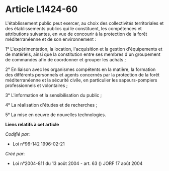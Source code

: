 # Article L1424-60

L'établissement public peut exercer, au choix des collectivités territoriales et des établissements publics qui le
constituent, les compétences et attributions suivantes, en vue de concourir à la protection de la forêt méditerranéenne et de
son environnement :

1° L'expérimentation, la location, l'acquisition et la gestion d'équipements et de matériels, ainsi que la constitution entre
ses membres d'un groupement de commandes afin de coordonner et grouper les achats ;

2° En liaison avec les organismes compétents en la matière, la formation des différents personnels et agents concernés par la
protection de la forêt méditerranéenne et la sécurité civile, en particulier les sapeurs-pompiers professionnels et
volontaires ;

3° L'information et la sensibilisation du public ;

4° La réalisation d'études et de recherches ;

5° La mise en oeuvre de nouvelles technologies.

**Liens relatifs à cet article**

_Codifié par_:

  - Loi n°96-142 1996-02-21

_Créé par_:

  - Loi n°2004-811 du 13 août 2004 - art. 63 () JORF 17 août 2004
